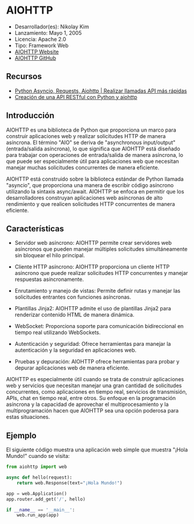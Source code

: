 # AIOHTTP

- Desarrollador(es): Nikolay Kim
- Lanzamiento: Mayo 1, 2005
- Licencia: Apache 2.0
- Tipo: Framework Web
- [AIOHTTP Website](https://docs.aiohttp.org/en/stable/)
- [AIOHTTP GitHub](https://github.com/aio-libs/aiohttp)

## Recursos

- [Python Asyncio, Requests, Aiohttp | Realizar llamadas API más rápidas](https://www.youtube.com/watch?v=nFn4_nA_yk8)
- [Creación de una API RESTful con Python y aiohttp](https://tutorialedge.net/python/create-rest-api-python-aiohttp/)

## Introducción

AIOHTTP es una biblioteca de Python que proporciona un marco para construir aplicaciones web y realizar solicitudes HTTP de manera asíncrona. El término "AIO" se deriva de "asynchronous input/output" (entrada/salida asíncrona), lo que significa que AIOHTTP está diseñado para trabajar con operaciones de entrada/salida de manera asíncrona, lo que puede ser especialmente útil para aplicaciones web que necesitan manejar muchas solicitudes concurrentes de manera eficiente.

AIOHTTP está construido sobre la biblioteca estándar de Python llamada "asyncio", que proporciona una manera de escribir código asíncrono utilizando la sintaxis async/await. AIOHTTP se enfoca en permitir que los desarrolladores construyan aplicaciones web asíncronas de alto rendimiento y que realicen solicitudes HTTP concurrentes de manera eficiente.

## Características

- Servidor web asíncrono: AIOHTTP permite crear servidores web asíncronos que pueden manejar múltiples solicitudes simultáneamente sin bloquear el hilo principal.

- Cliente HTTP asíncrono: AIOHTTP proporciona un cliente HTTP asíncrono que puede realizar solicitudes HTTP concurrentes y manejar respuestas asíncronamente.

- Enrutamiento y manejo de vistas: Permite definir rutas y manejar las solicitudes entrantes con funciones asíncronas.

- Plantillas Jinja2: AIOHTTP admite el uso de plantillas Jinja2 para renderizar contenido HTML de manera dinámica.

- WebSocket: Proporciona soporte para comunicación bidireccional en tiempo real utilizando WebSockets.

- Autenticación y seguridad: Ofrece herramientas para manejar la autenticación y la seguridad en aplicaciones web.

- Pruebas y depuración: AIOHTTP ofrece herramientas para probar y depurar aplicaciones web de manera eficiente.

AIOHTTP es especialmente útil cuando se trata de construir aplicaciones web y servicios que necesitan manejar una gran cantidad de solicitudes concurrentes, como aplicaciones en tiempo real, servicios de transmisión, APIs, chat en tiempo real, entre otros. Su enfoque en la programación asíncrona y la capacidad de aprovechar el multiprocesamiento y la multiprogramación hacen que AIOHTTP sea una opción poderosa para estas situaciones.

## Ejemplo

El siguiente código muestra una aplicación web simple que muestra "¡Hola Mundo!" cuando se visita:

```python
from aiohttp import web

async def hello(request):
    return web.Response(text="¡Hola Mundo!")

app = web.Application()
app.router.add_get('/', hello)

if __name__ == '__main__':
    web.run_app(app)
```
